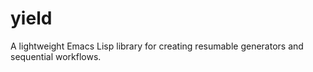 # yield
A lightweight Emacs Lisp library for creating resumable generators and sequential workflows.
